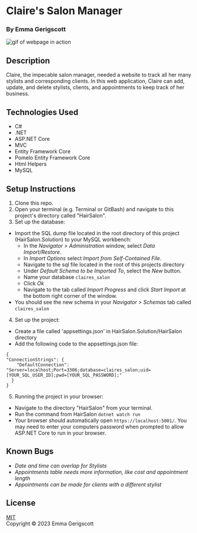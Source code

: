 # Claire's Salon Manager

### By Emma Gerigscott

![gif of webpage in action]()

## Description

Claire, the impecable salon manager, needed a website to track all her many stylists and corresponding clients. In this web application, Claire can add, update, and delete stylists, clients, and appointments to keep track of her business.

## Technologies Used

* C#
* .NET
* ASP.NET Core
* MVC
* Entity Framework Core
* Pomelo Entity Framework Core
* Html Helpers
* MySQL

## Setup Instructions

1. Clone this repo.
2. Open your terminal (e.g. Terminal or GitBash) and navigate to this project's directory called "HairSalon".
3. Set up the database:
  * Import the SQL dump file located in the root directory of this project (HairSalon.Solution) to your MySQL workbench:
    * In the _Navigator > Administration_ window, select _Data Import/Restore_.
    * In _Import Options_ select _Import from Self-Contained File_.
    * Navigate to the sql file located in the root of this projects directory
    * Under _Default Schema to be Imported To_, select the _New_ button.
    * Name your database ```claires_salon```
    * Click _Ok_
    * Navigate to the tab called _Import Progress_ and click _Start Import_ at the bottom right corner of the window.
  * You should see the new schema in your _Navigator > Schemas_ tab called ```claires_salon```
4. Set up the project:
  * Create a file called 'appsettings.json' in HairSalon.Solution/HairSalon directory
  * Add the following code to the appsettings.json file:
  ```
  {
  "ConnectionStrings": {
      "DefaultConnection": "Server=localhost;Port=3306;database=claires_salon;uid=[YOUR_SQL_USER_ID];pwd=[YOUR_SQL_PASSWORD];"
    }
  }
  ```
5. Running the project in your browser:
  * Navigate to the directory "HairSalon" from your terminal.
  * Run the command from HairSalon ```dotnet watch run```
  * Your browser should automatically open ```https://localhost:5001/```. You may need to enter your computers password when prompted to allow ASP.NET Core to run in your browser.


## Known Bugs

* _Date and time can overlap for Stylists_
* _Appointments table needs more information, like cost and appointment length_
* _Appointments can be made for clients with a different stylist_

## License
[MIT](https://opensource.org/licenses/MIT)  
Copyright © 2023 Emma Gerigscott